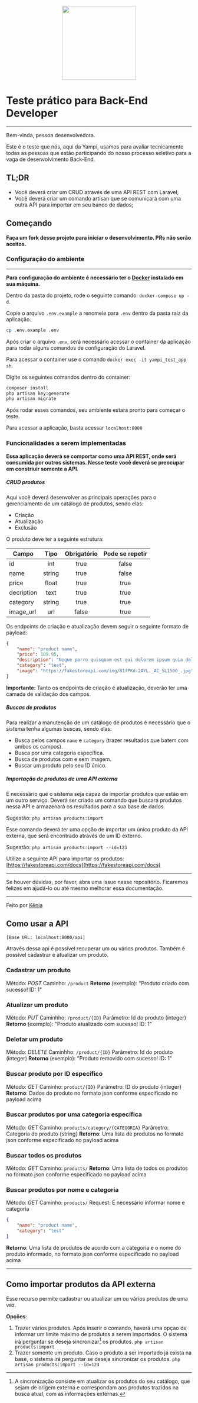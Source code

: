 <p align="center"><a href="https://yampi.com.br" target="_blank"><img src="https://icons.yampi.me/svg/brand-yampi.svg" width="200"></a></p>

# Teste prático para Back-End Developer
***

Bem-vinda, pessoa desenvolvedora.

Este é o teste que nós, aqui da Yampi, usamos para avaliar tecnicamente todas as pessoas que estão participando do nosso processo seletivo para a vaga de desenvolvimento Back-End.

## TL;DR

- Você deverá criar um CRUD através de uma API REST com Laravel;
- Você deverá criar um comando artisan que se comunicará com uma outra API para importar em seu banco de dados;

## Começando

**Faça um fork desse projeto para iniciar o desenvolvimento. PRs não serão aceitos.**

### Configuração do ambiente
***

**Para configuração do ambiente é necessário ter o [Docker](https://docs.docker.com/desktop/) instalado em sua máquina.**

Dentro da pasta do projeto, rode o seguinte comando: `docker-compose up -d`.

Copie o arquivo `.env.example` a renomeie para `.env` dentro da pasta raíz da aplicação.

```bash
cp .env.example .env
```

Após criar o arquivo `.env`, será necessário acessar o container da aplicação para rodar alguns comandos de configuração do Laravel.

Para acessar o container use o comando `docker exec -it yampi_test_app sh`.

Digite os seguintes comandos dentro do container:

```bash
composer install
php artisan key:generate
php artisan migrate
```

Após rodar esses comandos, seu ambiente estará pronto para começar o teste.

Para acessar a aplicação, basta acessar `localhost:8000`

### Funcionalidades a serem implementadas

**Essa aplicação deverá se comportar como uma API REST, onde será consumida por outros sistemas. Nesse teste você deverá se preocupar em constriuir somente a API**. 

##### CRUD produtos

Aqui você deverá desenvolver as principais operações para o gerenciamento de um catálogo de produtos, sendo elas:

- Criação
- Atualização
- Exclusão

O produto deve ter a seguinte estrutura:

Campo       | Tipo      | Obrigatório   | Pode se repetir
----------- | :------:  | :------:      | :------:
id          | int       | true          | false
name        | string    | true          | false        
price       | float     | true          | true
decription  | text      | true          | true
category    | string    | true          | true
image_url   | url       | false         | true

Os endpoints de criação e atualização devem seguir o seguinte formato de payload:

```json
{
    "name": "product name",
    "price": 109.95,
    "description": "Neque porro quisquam est qui dolorem ipsum quia dolor sit amet, consectetur, adipisci velit...",
    "category": "test",
    "image": "https://fakestoreapi.com/img/81fPKd-2AYL._AC_SL1500_.jpg"
}
```

**Importante:** Tanto os endpoints de criação é atualização, deverão ter uma camada de validação dos campos.

##### Buscas de produtos

Para realizar a manutenção de um catálogo de produtos é necessário que o sistema tenha algumas buscas, sendo elas:

- Busca pelos campos `name` e `category` (trazer resultados que batem com ambos os campos).
- Busca por uma categoria específica.
- Busca de produtos com e sem imagem.
- Buscar um produto pelo seu ID único.

##### Importação de produtos de uma API externa

É necessário que o sistema seja capaz de importar produtos que estão em um outro serviço. Deverá ser criado um comando que buscará produtos nessa API e armazenará os resultados para a sua base de dados. 

Sugestão: `php artisan products:import`

Esse comando deverá ter uma opção de importar um único produto da API externa, que será encontrado através de um ID externo.

Sugestão: `php artisan products:import --id=123`

Utilize a seguinte API para importar os produtos: [https://fakestoreapi.com/docs](https://fakestoreapi.com/docs)

---

Se houver dúvidas, por favor, abra uma issue nesse repositório. Ficaremos felizes em ajudá-lo ou até mesmo melhorar essa documentação.

---
Feito por [Kênia](https://www.linkedin.com/in/kenia-alves-pereira-araujo/)

## Como usar a API

```sh
[Base URL: localhost:8000/api]
```
Através dessa api é possível recuperar um ou vários produtos. Também é possível cadastrar e atualizar um produto.

### Cadastrar um produto
Método: *POST*
Caminho: ```/product```
**Retorno** (exemplo): "Produto criado com sucesso! ID: 1"

### Atualizar um produto
Método: *PUT*
Caminhho: ```/product/{ID}```
Parâmetro: Id do produto (integer)
**Retorno** (exemplo): "Produto atualizado com sucesso! ID: 1"

### Deletar um produto
Método: *DELETE*
Caminhho: ```/product/{ID}```
Parâmetro: Id do produto (integer)
**Retorno** (exemplo): "Produto removido com sucesso! ID: 1"

### Buscar produto por ID específico
Método: *GET*
Caminho: ```product/{ID}```
Parâmetro: ID do produto {integer}
**Retorno**: Dados do produto no formato json conforme especificado no payload acima

### Buscar produtos por uma categoria específica
Método: *GET*
Caminho: ```products/category/{CATEGORIA}```
Parâmetro: Categoria do produto {string}
**Retorno**: Uma lista de produtos no formato json conforme especificado no payload acima

### Buscar todos os produtos
Método: *GET*
Caminho: ```products/```
**Retorno**: Uma lista de todos os produtos no formato json conforme especificado no payload acima

### Buscar produtos por nome e categoria
Método: *GET*
Caminho: ```products/```
Request: É necessário informar nome e categoria
```json
{
    "name": "product name",
    "category": "test"
}
```
**Retorno**: Uma lista de produtos de acordo com a categoria e o nome do produto informado, no formato json conforme especificado no payload acima

---

## Como importar produtos da API externa

Esse recurso permite cadastrar ou atualizar um ou vários produtos de uma vez.

**Opções**:
1. Trazer vários produtos. Após inserir o comando, haverá uma opçao de informar um limite máximo de produtos a serem importados. O sistema irá perguntar se deseja sincronizar[^1] os produtos.
```php artisan products:import```
2. Trazer somente um produto. Caso o produto a ser importado já exista na base, o sistema irá perguntar se deseja sincronizar os produtos.
```php artisan products:import --id=123```
[^1]: A sincronização consiste em atualizar os produtos do seu catálogo, que sejam de origem externa e correspondam aos produtos trazidos na busca atual, com as informações externas.
